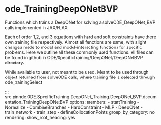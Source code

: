 # ode_TrainingDeepONetBVP

Functions which trains a DeepONet for solving a solveODE_DeepONet_BVP calls implemented in JAX/FLAX

Each of order 1,2, and 3 equations with hard and soft constraints have there own training file respectively. Almost all functions are same, with slight changes made to model and model-interacting functions for specific problems. Here we outline all these commonly used functions. All files can be found in github in ODE/SpecificTraining/DeepONet/DeepONetBVP directory.

While available to user, not meant to be used. Meant to be used through
object returned from solveODE calls, where training file is selected through ode_trainingSelect

::: src.pinnde.ODE.SpecificTraining.DeepONet_Training.DeepONet_BVP.documentation_TrainingDeepONetBVP
    options:
        members:
            - startTraining
            - Normalize
            - CombineBranches
            - HardConstraint
            - MLP
            - DeepONet
            - train_network
            - train_step
            - defineCollocationPoints
        group_by_category: no
    rendering:
      show_root_heading: yes
